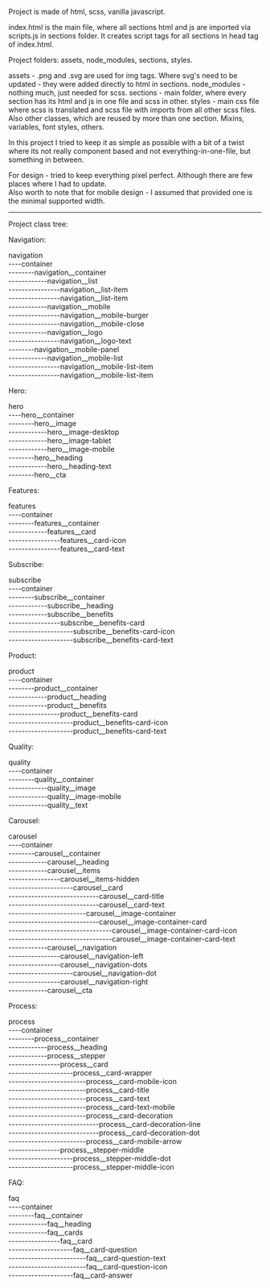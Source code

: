Project is made of html, scss, vanilla javascript.

index.html is the main file, where all sections html and js are imported via scripts.js in sections folder. It creates script tags for all sections in head tag of index.html. 

Project folders: assets, node_modules, sections, styles.

assets - .png and .svg are used for img tags. Where svg's need to be updated - they were added directly to html in sections.
node_modules - nothing much, just needed for scss.
sections - main folder, where every section has its html and js in one file and scss in other.
styles - main css file where scss is translated and scss file with imports from all other scss files. Also other classes, which are reused by more than one section. Mixins, variables, font styles, others.

In this project I tried to keep it as simple as possible with a bit of a twist where its not really component based and not everything-in-one-file, but something in between.

For design - tried to keep everything pixel perfect. Although there are few places where I had to update.<br>
Also worth to note that for mobile design - I assumed that provided one is the minimal supported width.

---------------------------------------------------------------------------------------------------------------------------------
Project class tree:

Navigation:

navigation<br>
----container<br>
--------navigation__container<br>
------------navigation__list<br>
----------------navigation__list-item<br>
----------------navigation__list-item<br>
------------navigation__mobile<br>
----------------navigation__mobile-burger<br>
----------------navigation__mobile-close<br>
------------navigation__logo<br>
----------------navigation__logo-text<br>
--------navigation__mobile-panel<br>
------------navigation__mobile-list<br>
----------------navigation__mobile-list-item<br>
----------------navigation__mobile-list-item<br>

Hero:

hero<br>
----hero__container<br>
--------hero__image<br>
------------hero__image-desktop<br>
------------hero__image-tablet<br>
------------hero__image-mobile<br>
--------hero__heading<br>
------------hero__heading-text<br>
--------hero__cta<br>

Features:

features<br>
----container<br>
--------features__container<br>
------------features__card<br>
----------------features__card-icon<br>
----------------features__card-text<br>

Subscribe:

subscribe<br>
----container<br>
--------subscribe__container<br>
------------subscribe__heading<br>
------------subscribe__benefits<br>
----------------subscribe__benefits-card<br>
--------------------subscribe__benefits-card-icon<br>
--------------------subscribe__benefits-card-text<br>

Product:

product<br>
----container<br>
--------product__container<br>
------------product__heading<br>
------------product__benefits<br>
----------------product__benefits-card<br>
--------------------product__benefits-card-icon<br>
--------------------product__benefits-card-text<br>

Quality:

quality<br>
----container<br>
--------quality__container<br>
------------quality__image<br>
------------quality__image-mobile<br>
------------quality__text<br>

Carousel:

carousel<br>
----container<br>
--------carousel__container<br>
------------carousel__heading<br>
------------carousel__items<br>
----------------carousel__items-hidden<br>
--------------------carousel__card<br>
----------------------------carousel__card-title<br>
----------------------------carousel__card-text<br>
------------------------carousel__image-container<br>
----------------------------carousel__image-container-card<br>
--------------------------------carousel__image-container-card-icon<br>
--------------------------------carousel__image-container-card-text<br>
------------carousel__navigation<br>
----------------carousel__navigation-left<br>
----------------carousel__navigation-dots<br>
--------------------carousel__navigation-dot<br>
----------------carousel__navigation-right<br>
------------carousel__cta<br>

Process:

process<br>
----container<br>
--------process__container<br>
------------process__heading<br>
------------process__stepper<br>
----------------process__card<br>
--------------------process__card-wrapper<br>
------------------------process__card-mobile-icon<br>
------------------------process__card-title<br>
------------------------process__card-text<br>
------------------------process__card-text-mobile<br>
------------------------process__card-decoration<br>
----------------------------process__card-decoration-line<br>
----------------------------process__card-decoration-dot<br>
------------------------process__card-mobile-arrow<br>
----------------process__stepper-middle<br>
--------------------process__stepper-middle-dot<br>
--------------------process__stepper-middle-icon<br>

FAQ:

faq<br>
----container<br>
--------faq__container<br>
------------faq__heading<br>
------------faq__cards<br>
----------------faq__card<br>
--------------------faq__card-question<br>
------------------------faq__card-question-text<br>
------------------------faq__card-question-icon<br>
--------------------faq__card-answer<br>
